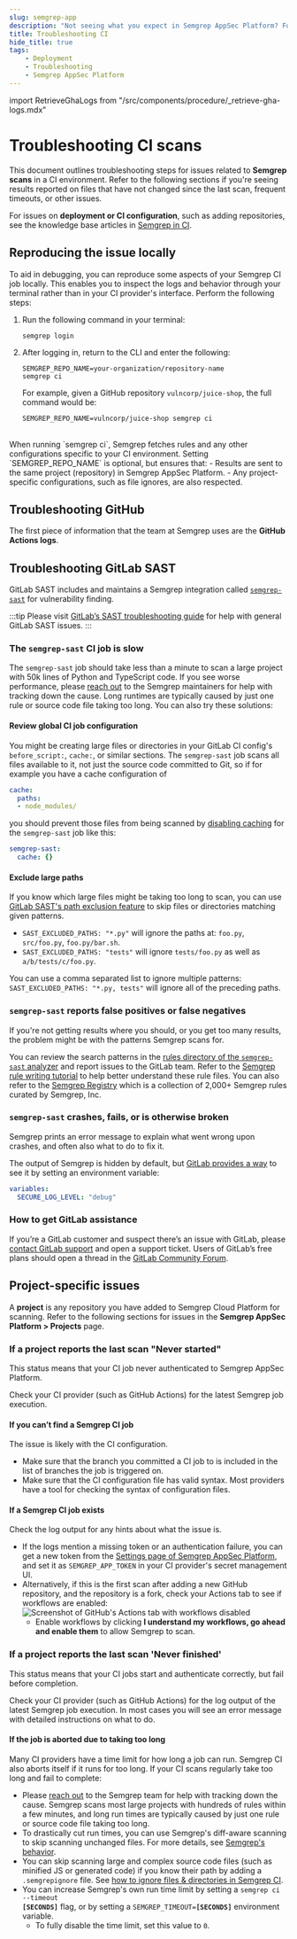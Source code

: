 ```yaml
---
slug: semgrep-app
description: "Not seeing what you expect in Semgrep AppSec Platform? Follow these troubleshooting steps or find out how to get one-on-one help."
title: Troubleshooting CI
hide_title: true
tags:
    - Deployment
    - Troubleshooting
    - Semgrep AppSec Platform
---
```


import RetrieveGhaLogs from "/src/components/procedure/_retrieve-gha-logs.mdx"

# Troubleshooting CI scans

This document outlines troubleshooting steps for issues related to **Semgrep scans** in a CI environment. Refer to the following sections if you're seeing results reported on files that have not changed since the last scan, frequent timeouts, or other issues.

For issues on **deployment or CI configuration**, such as adding repositories, see the knowledge base articles in [<i class="fa-regular fa-file-lines"></i> Semgrep in CI](/kb/semgrep-ci).

## Reproducing the issue locally

To aid in debugging, you can reproduce some aspects of your Semgrep CI job locally. This enables you to inspect the logs and behavior through your terminal rather than in your CI provider's interface. Perform the following steps:

1. Run the following command in your terminal:
    ```
    semgrep login
    ```
1. After logging in, return to the CLI and enter the following: <pre class="language-bash"><code>SEMGREP_REPO_NAME=<span className="placeholder">your-organization</span>/<span className="placeholder">repository-name</span> semgrep ci</code></pre>
    For example, given a GitHub repository `vulncorp/juice-shop`, the full command would be:
    ```
    SEMGREP_REPO_NAME=vulncorp/juice-shop semgrep ci
    ```

<br />
When running `semgrep ci`, Semgrep fetches rules and any other configurations specific to your CI environment. Setting `SEMGREP_REPO_NAME` is optional, but ensures that:
- Results are sent to the same project (repository) in Semgrep AppSec Platform.
- Any project-specific configurations, such as file ignores, are also respected.

## Troubleshooting GitHub

The first piece of information that the team at Semgrep uses are the **GitHub Actions logs**.

<RetrieveGhaLogs />

<!-- Commenting out this but keeping it in the docs because of the package-logs and semgrep ci --verbose steps
```yaml
name: Semgrep
on:
  workflow_dispatch: {}
  pull_request: {}
  push:
    branches:
      - main
      - master
    paths:
      - .github/workflows/semgrep.yml
  schedule:
    # random HH:MM to avoid a load spike on GitHub Actions at 00:00
    - cron: '57 2 * * *'
jobs:
  semgrep:
    name: semgrep/ci
    runs-on: ubuntu-20.04
    env:
      SEMGREP_APP_TOKEN: ${{ secrets.SEMGREP_APP_TOKEN }}
    container:
      image: semgrep/semgrep
    if: (github.actor != 'dependabot[bot]')
    steps:
      - uses: actions/checkout@v3
      # Use this command for the verbose level of debugging.
      - run: semgrep ci --verbose &> semgrep.log
      # Use this command for the Semgrep's highest logging level, --debug.
      # This command may take longer to run.
      # - run: semgrep ci --debug &> semgrep.log
      - name: package-logs
        if: always()
        run: tar czf logs.tgz semgrep.log
      - name: upload-logs
        if: always()
        uses: actions/upload-artifact@v3
        with:
          name: logs.tgz
          path: logs.tgz
          retention-days: 1
```
-->

## Troubleshooting GitLab SAST

GitLab SAST includes and maintains a Semgrep integration called [`semgrep-sast`](https://gitlab.com/gitlab-org/security-products/analyzers/semgrep) for vulnerability finding.

:::tip
Please visit [GitLab’s SAST troubleshooting guide](https://docs.gitlab.com/ee/user/application_security/sast/#troubleshooting) for help with general GitLab SAST issues.
:::

### The `semgrep-sast` CI job is slow

The `semgrep-sast` job should take less than a minute to scan a large project with 50k lines of Python and TypeScript code. If you see worse performance, please [reach out](/support) to the Semgrep maintainers for help with tracking down the cause. Long runtimes are typically caused by just one rule or source code file taking too long. You can also try these solutions:

#### Review global CI job configuration

You might be creating large files or directories in your GitLab CI config's `before_script:`, `cache:`, or similar sections. The `semgrep-sast` job scans all files available to it, not just the source code committed to Git, so if for example you have a cache configuration of

```yaml
cache:
  paths:
  - node_modules/
```

you should prevent those files from being scanned by [disabling caching](https://docs.gitlab.com/ee/ci/caching/#disable-cache-on-specific-jobs) for the `semgrep-sast` job like this:

```yaml
semgrep-sast:
  cache: {}
```

#### Exclude large paths

If you know which large files might be taking too long to scan, you can use [GitLab SAST's path exclusion feature](https://docs.gitlab.com/ee/user/application_security/sast/#vulnerability-filters) to skip files or directories matching given patterns.

- `SAST_EXCLUDED_PATHS: "*.py"` will ignore the paths at:
  `foo.py`, `src/foo.py`, `foo.py/bar.sh`.
- `SAST_EXCLUDED_PATHS: "tests"` will ignore
  `tests/foo.py` as well as `a/b/tests/c/foo.py`.

You can use a comma separated list to ignore multiple patterns: `SAST_EXCLUDED_PATHS: "*.py, tests"` will ignore all of the preceding paths.

### `semgrep-sast` reports false positives or false negatives

If you're not getting results where you should, or you get too many results, the problem might be with the patterns Semgrep scans for.

You can review the search patterns in the [rules directory of the `semgrep-sast` analyzer](https://gitlab.com/gitlab-org/security-products/analyzers/semgrep/-/tree/main/rules) and report issues to the GitLab team. Refer to the [Semgrep rule writing tutorial](https://semgrep.dev/learn) to help better understand these rule files. You can also refer to the [Semgrep Registry](https://semgrep.dev/explore) which is a collection of 2,000+ Semgrep rules curated by Semgrep, Inc.

### `semgrep-sast` crashes, fails, or is otherwise broken

Semgrep prints an error message to explain what went wrong upon crashes, and often also what to do to fix it.

The output of Semgrep is hidden by default, but [GitLab provides a way](https://docs.gitlab.com/ee/user/application_security/sast/#sast-debug-logging) to see it by setting an environment variable:

```yaml
variables:
  SECURE_LOG_LEVEL: "debug"
```

### How to get GitLab assistance

If you’re a GitLab customer and suspect there’s an issue with GitLab, please [contact GitLab support](https://about.gitlab.com/support/) and open a support ticket. Users of GitLab’s free plans should open a thread in the [GitLab Community Forum](https://forum.gitlab.com/).

## Project-specific issues

A **project** is any repository you have added to Semgrep Cloud Platform for scanning. Refer to the following sections for issues in the **Semgrep AppSec Platform > Projects** page.

### If a project reports the last scan "Never started"

This status means that your CI job never authenticated to Semgrep AppSec Platform.

Check your CI provider (such as GitHub Actions) for the latest Semgrep job execution.

#### If you can’t find a Semgrep CI job

The issue is likely with the CI configuration.

- Make sure that the branch you committed a CI job to is included in the list of branches the job is triggered on.
- Make sure that the CI configuration file has valid syntax. Most providers have a tool for checking the syntax of configuration files.

#### If a Semgrep CI job exists

Check the log output for any hints about what the issue is.

- If the logs mention a missing token or an authentication failure, you can get a new token from the [Settings page of Semgrep AppSec Platform](https://semgrep.dev/manage/settings), and set it as `SEMGREP_APP_TOKEN` in your CI provider's secret management UI.
- Alternatively, if this is the first scan after adding a new GitHub repository, and the repository is a fork, check your Actions tab to see if workflows are enabled:
  ![Screenshot of GitHub's Actions tab with workflows disabled](/img/github-workflows-disabled.png#bordered)
  - Enable workflows by clicking **I understand my workflows, go ahead and enable them** to allow Semgrep to scan.

### If a project reports the last scan 'Never finished'

This status means that your CI jobs start and authenticate correctly, but fail before completion.

Check your CI provider (such as GitHub Actions) for the log output of the latest Semgrep job execution. In most cases you will see an error message with detailed instructions on what to do.

#### If the job is aborted due to taking too long

Many CI providers have a time limit for how long a job can run. Semgrep CI also aborts itself if it runs for too long. If your CI scans regularly take too long and fail to complete:

- Please [reach out](/support) to the Semgrep team for help with tracking down the cause. Semgrep scans most large projects with hundreds of rules within a few minutes, and long run times are typically caused by just one rule or source code file taking too long.
- To drastically cut run times, you can use Semgrep's diff-aware scanning to skip scanning unchanged files. For more details, see [Semgrep's behavior](/deployment/customize-ci-jobs).
- You can skip scanning large and complex source code files (such as minified JS or generated code) if you know their path by adding a `.semgrepignore` file. See [how to ignore files & directories in Semgrep CI](/ignoring-files-folders-code).
- You can increase Semgrep's own run time limit by setting a <code>semgrep ci --timeout <span className="placeholder"><strong>[SECONDS]</strong></span></code> flag, or by setting a <code>SEMGREP_TIMEOUT=<span className="placeholder"><strong>[SECONDS]</strong></span></code> environment variable.
  - To fully disable the time limit, set this value to `0`.
